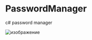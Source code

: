 # PasswordManager
c# password manager

![изображение](https://github.com/hexsparky/PasswordManager/assets/111631956/26d09e99-b4df-4812-8916-6fb6efb2adc5)

